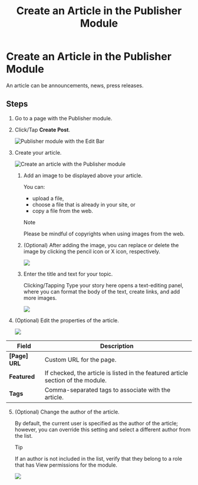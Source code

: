 ﻿---
topic: create-article-publisher
locale: en
title: Create an Article in the Publisher Module
dnneditions: Evoq Content,Evoq Engage
dnnversion: 09.02.00
parent-topic: content-managers-content-with-modules-overview
related-topics: add-module-to-page-pb-all,add-content-to-page-quickly-pb-all,configure-module-on-page-pb-all,delete-module-from-page-pb-all,restore-deleted-modules,purge-deleted-modules,module-publisher
---

# Create an Article in the Publisher Module

An article can be announcements, news, press releases.

## Steps

1.  Go to a page with the Publisher module.
2.  Click/Tap **Create Post**.
    
      
    
    ![Publisher module with the Edit Bar](/images/scr-module-Publisher-EditBar-CreatePost.png)
    
      
    
3.  Create your article.
    
      
    
    ![Create an article with the Publisher module](/images/scr-Publisher-CreatePost.png)
    
      
    
    1.  Add an image to be displayed above your article.
        
        You can:
        
        *   upload a file,
        *   choose a file that is already in your site, or
        *   copy a file from the web.
        
        > [!NOTE]
        > Please be mindful of copyrights when using images from the web.
        
    2.  (Optional) After adding the image, you can replace or delete the image by clicking the pencil icon or X icon, respectively.
        
          
        
        ![](/images/scr-Publisher-ReplaceDeleteImage.png)
        
          
        
    3.  Enter the title and text for your topic.
        
        Clicking/Tapping Type your story here opens a text-editing panel, where you can format the body of the text, create links, and add more images.
        
          
        
        ![](/images/scr-Publisher-TextEditingPanel2.png)
        
          
        
4.  (Optional) Edit the properties of the article.
    
    ![](/images/scr-Publisher-EditPostDetails.png)
    
|**Field**|**Description**|
|---|---|
|**[Page] URL**|Custom URL for the page.|
|**Featured**|If checked, the article is listed in the featured article section of the module.|
|**Tags**|Comma-separated tags to associate with the article.|
    
5.  (Optional) Change the author of the article.
    
    By default, the current user is specified as the author of the article; however, you can override this setting and select a different author from the list.
    
    > [!TIP]
    > If an author is not included in the list, verify that they belong to a role that has View permissions for the module.
    
      
    
    ![](/images/scr-Publisher-PostAuthor.png)
